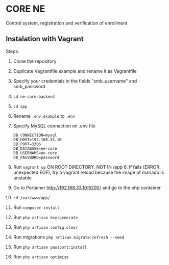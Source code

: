 

# CORE NE
Control system, registration and verification of enrollment

## Instalation with Vagrant

Steps:
1. Clone the repository
1. Duplicate Vagrantfile.example and rename it as Vagrantfile
1. Specify your credentials in the fields "smb_username" and smb_password
1. ```cd ne-core-backend```
1. ```cd app```
1. Rename ```.env.example``` to ```.env``` 
1. Specify MySQL connection on .env file
    ```
    DB_CONNECTION=mysql
    DB_HOST=192.168.33.10
    DB_PORT=3306
    DB_DATABASE=ne-core
    DB_USERNAME=ne-core
    DB_PASSWORD=password
    ``` 
 
1. Run ```vagrant up``` ON ROOT DIRECTORY, NOT IN /app
    6. If fails (ERROR: unexpected EOF), try a vagrant reload because the image of mariadb is unstable

1. Go to Portainer http://192.168.33.10:9200/ and go to the php container
1. ```cd /var/www/app/```
1. Run ```composer install```
1. Run ```php artisan key:generate```
1. Run ```php artisan config:clear```
1. Run migrations ```php artisan migrate:refresh --seed```
1. Run ```php artisan passport:install```
1. Run ```php artisan optimize```

